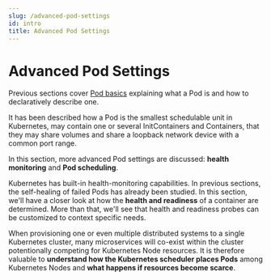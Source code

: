 ```yaml
---
slug: /advanced-pod-settings
id: intro
title: Advanced Pod Settings
---
```


# Advanced Pod Settings

Previous sections cover [Pod basics](https://learn.kubernetes.anynines.com/kubernetes/pods/introduction) explaining what a Pod is and how to declaratively describe one.

It has been described how a Pod is the smallest schedulable unit in Kubernetes, may contain one or several InitContainers and Containers, that they may share volumes and share a loopback network device with a common port range.

In this section, more advanced Pod settings are discussed: **health monitoring** and **Pod scheduling**.

Kubernetes has built-in health-monitoring capabilities. In previous sections, the self-healing of failed Pods has already been studied. In this section, we'll have a closer look at how the **health and readiness** of a container are determined. More than that, we'll see that health and readiness probes can be customized to context specific needs.

When provisioning one or even multiple distributed systems to a single Kubernetes cluster, many microservices will co-exist within the cluster potentionally competing for Kubernetes Node resources. It is therefore valuable to **understand how the Kubernetes scheduler places Pods** among Kubernetes Nodes and **what happens if resources become scarce**.